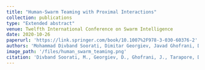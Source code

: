 ```yaml
---
title: "Human-Swarm Teaming with Proximal Interactions"
collection: publications
type: "Extended abstract"
venue: Twelfth International Conference on Swarm Intelligence
date: 2020-10-26
paperurl: 'https://link.springer.com/book/10.1007%2F978-3-030-60376-2'
authors: 'Mohammad Divband Soorati, Dimitar Georgiev, Javad Ghofrani, Danesh Tarapore, and Sarvapali Ramchurn'
image_path: '/files/human_swarm_teaming.png'
citation: 'Divband Soorati, M., Georgiev, D., Ghofrani, J., Tarapore, D. and Ramchurn, S. Human-Swarm Teaming with Proximal Interactions. In: Swarm Intelligence, LNCS 12421, 349–350, 2020'
---
```


